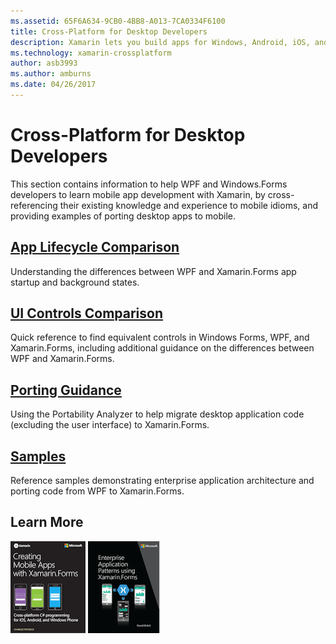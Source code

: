 ```yaml
---
ms.assetid: 65F6A634-9CB0-4BB8-A013-7CA0334F6100
title: Cross-Platform for Desktop Developers
description: Xamarin lets you build apps for Windows, Android, iOS, and Mac using your Windows Forms or WPF skills.
ms.technology: xamarin-crossplatform
author: asb3993
ms.author: amburns
ms.date: 04/26/2017
---
```

# Cross-Platform for Desktop Developers

This section contains information to help WPF and Windows.Forms developers
to learn mobile app development with Xamarin, by cross-referencing their existing
knowledge and experience to mobile idioms, and providing examples of porting
desktop apps to mobile.

## [App Lifecycle Comparison](lifecycle.md)

Understanding the differences between WPF and Xamarin.Forms app startup and background states.

## [UI Controls Comparison](controls/index.md)

Quick reference to find equivalent controls in Windows Forms, WPF, and Xamarin.Forms, including additional guidance on the differences between WPF and Xamarin.Forms.

## [Porting Guidance](porting.md)

Using the Portability Analyzer to help migrate desktop application code (excluding the user interface) to Xamarin.Forms.

## [Samples](samples.md)

Reference samples demonstrating enterprise application architecture and
porting code from WPF to Xamarin.Forms.

## Learn More

[![Creating Mobile Apps eBook](images/creating-sml.png)](~/xamarin-forms/creating-mobile-apps-xamarin-forms/index.md) [![Enterprise Application Patterns eBook](images/enterprise-sml.png)](~/xamarin-forms/enterprise-application-patterns/index.md)
